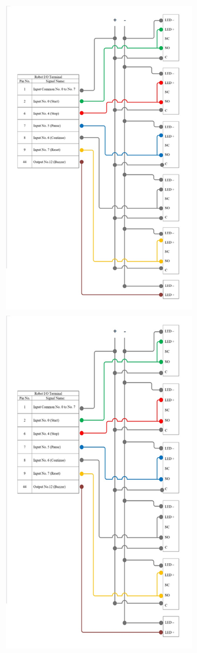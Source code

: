 ![IO Diagram](Assets/IO%20Diagram.jpg)
<p align="center">
  <img src="Assets/IO%20Diagram.jpg" alt="IO Diagram" height = "900" width="600">
</p>
